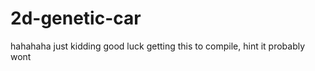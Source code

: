 2d-genetic-car
==============
hahahaha just kidding good luck getting this to compile, hint it probably wont
